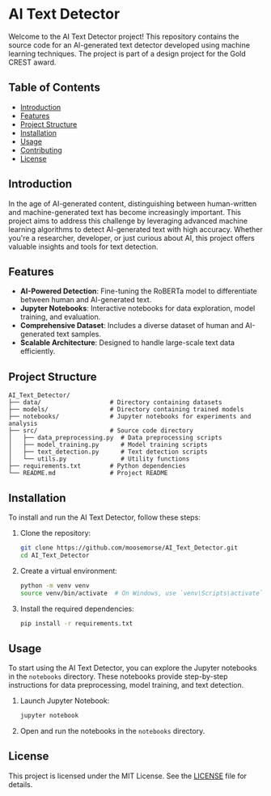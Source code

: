 # AI Text Detector

Welcome to the AI Text Detector project! This repository contains the source code for an AI-generated text detector developed using machine learning techniques. The project is part of a design project for the Gold CREST award.

## Table of Contents

- [Introduction](#introduction)
- [Features](#features)
- [Project Structure](#project-structure)
- [Installation](#installation)
- [Usage](#usage)
- [Contributing](#contributing)
- [License](#license)

## Introduction

In the age of AI-generated content, distinguishing between human-written and machine-generated text has become increasingly important. This project aims to address this challenge by leveraging advanced machine learning algorithms to detect AI-generated text with high accuracy. Whether you're a researcher, developer, or just curious about AI, this project offers valuable insights and tools for text detection.

## Features

- **AI-Powered Detection**: Fine-tuning the RoBERTa model to differentiate between human and AI-generated text.
- **Jupyter Notebooks**: Interactive notebooks for data exploration, model training, and evaluation.
- **Comprehensive Dataset**: Includes a diverse dataset of human and AI-generated text samples.
- **Scalable Architecture**: Designed to handle large-scale text data efficiently.

## Project Structure

```
AI_Text_Detector/
├── data/                   # Directory containing datasets
├── models/                 # Directory containing trained models
├── notebooks/              # Jupyter notebooks for experiments and analysis
├── src/                    # Source code directory
│   ├── data_preprocessing.py  # Data preprocessing scripts
│   ├── model_training.py      # Model training scripts
│   ├── text_detection.py      # Text detection scripts
│   └── utils.py               # Utility functions
├── requirements.txt        # Python dependencies
└── README.md               # Project README
```

## Installation

To install and run the AI Text Detector, follow these steps:

1. Clone the repository:
    ```bash
    git clone https://github.com/moosemorse/AI_Text_Detector.git
    cd AI_Text_Detector
    ```

2. Create a virtual environment:
    ```bash
    python -m venv venv
    source venv/bin/activate  # On Windows, use `venv\Scripts\activate`
    ```

3. Install the required dependencies:
    ```bash
    pip install -r requirements.txt
    ```

## Usage

To start using the AI Text Detector, you can explore the Jupyter notebooks in the `notebooks` directory. These notebooks provide step-by-step instructions for data preprocessing, model training, and text detection.

1. Launch Jupyter Notebook:
    ```bash
    jupyter notebook
    ```

2. Open and run the notebooks in the `notebooks` directory.

## License

This project is licensed under the MIT License. See the [LICENSE](LICENSE) file for details.

